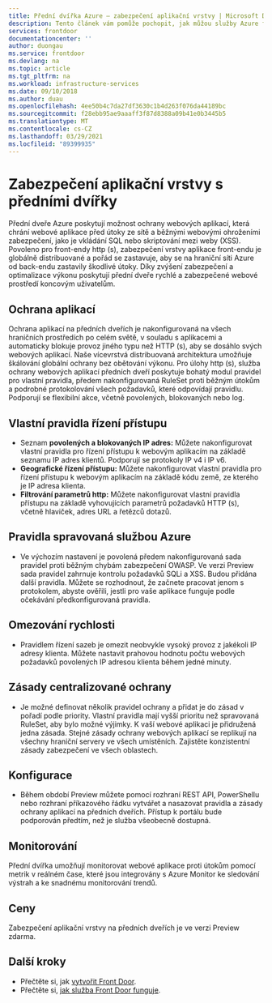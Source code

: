 ```yaml
---
title: Přední dvířka Azure – zabezpečení aplikační vrstvy | Microsoft Docs
description: Tento článek vám pomůže pochopit, jak můžou služby Azure front-endu chránit a zabezpečovat back-endy vaší aplikace.
services: frontdoor
documentationcenter: ''
author: duongau
ms.service: frontdoor
ms.devlang: na
ms.topic: article
ms.tgt_pltfrm: na
ms.workload: infrastructure-services
ms.date: 09/10/2018
ms.author: duau
ms.openlocfilehash: 4ee50b4c7da27df3630c1b4d263f076da44189bc
ms.sourcegitcommit: f28ebb95ae9aaaff3f87d8388a09b41e0b3445b5
ms.translationtype: MT
ms.contentlocale: cs-CZ
ms.lasthandoff: 03/29/2021
ms.locfileid: "89399935"
---
```

# <a name="application-layer-security-with-front-door"></a>Zabezpečení aplikační vrstvy s předními dvířky
Přední dveře Azure poskytují možnost ochrany webových aplikací, která chrání webové aplikace před útoky ze sítě a běžnými webovými ohroženími zabezpečení, jako je vkládání SQL nebo skriptování mezi weby (XSS). Povoleno pro front-endy http (s), zabezpečení vrstvy aplikace front-endu je globálně distribuované a pořád se zastavuje, aby se na hraniční síti Azure od back-endu zastavily škodlivé útoky. Díky zvýšení zabezpečení a optimalizace výkonu poskytují přední dveře rychlé a zabezpečené webové prostředí koncovým uživatelům.

## <a name="application-protection"></a>Ochrana aplikací
Ochrana aplikací na předních dveřích je nakonfigurovaná na všech hraničních prostředích po celém světě, v souladu s aplikacemi a automaticky blokuje provoz jiného typu než HTTP (s), aby se dosáhlo svých webových aplikací. Naše vícevrstvá distribuovaná architektura umožňuje škálování globální ochrany bez obětování výkonu. Pro úlohy http (s), služba ochrany webových aplikací předních dveří poskytuje bohatý modul pravidel pro vlastní pravidla, předem nakonfigurovaná RuleSet proti běžným útokům a podrobné protokolování všech požadavků, které odpovídají pravidlu. Podporují se flexibilní akce, včetně povolených, blokovaných nebo log.

## <a name="custom-access-control-rules"></a>Vlastní pravidla řízení přístupu
- Seznam **povolených a blokovaných IP adres:** Můžete nakonfigurovat vlastní pravidla pro řízení přístupu k webovým aplikacím na základě seznamu IP adres klientů. Podporují se protokoly IP v4 i IP v6.
- **Geografické řízení přístupu:** Můžete nakonfigurovat vlastní pravidla pro řízení přístupu k webovým aplikacím na základě kódu země, ze kterého je IP adresa klienta.
- **Filtrování parametrů http:** Můžete nakonfigurovat vlastní pravidla přístupu na základě vyhovujících parametrů požadavků HTTP (s), včetně hlaviček, adres URL a řetězců dotazů.

## <a name="azure-managed-rules"></a>Pravidla spravovaná službou Azure
- Ve výchozím nastavení je povolená předem nakonfigurovaná sada pravidel proti běžným chybám zabezpečení OWASP. Ve verzi Preview sada pravidel zahrnuje kontrolu požadavků SQLi a XSS. Budou přidána další pravidla. Můžete se rozhodnout, že začnete pracovat jenom s protokolem, abyste ověřili, jestli pro vaše aplikace funguje podle očekávání předkonfigurovaná pravidla. 

## <a name="rate-limiting"></a>Omezování rychlosti
- Pravidlem řízení sazeb je omezit neobvykle vysoký provoz z jakékoli IP adresy klienta.  Můžete nastavit prahovou hodnotu počtu webových požadavků povolených IP adresou klienta během jedné minuty.

## <a name="centralized-protection-policy"></a>Zásady centralizované ochrany
- Je možné definovat několik pravidel ochrany a přidat je do zásad v pořadí podle priority. Vlastní pravidla mají vyšší prioritu než spravovaná RuleSet, aby bylo možné výjimky. K vaší webové aplikaci je přidružená jedna zásada.  Stejné zásady ochrany webových aplikací se replikují na všechny hraniční servery ve všech umístěních. Zajistěte konzistentní zásady zabezpečení ve všech oblastech.

## <a name="configuration"></a>Konfigurace
- Během období Preview můžete pomocí rozhraní REST API, PowerShellu nebo rozhraní příkazového řádku vytvářet a nasazovat pravidla a zásady ochrany aplikací na předních dveřích. Přístup k portálu bude podporován předtím, než je služba všeobecně dostupná. 


## <a name="monitoring"></a>Monitorování
Přední dvířka umožňují monitorovat webové aplikace proti útokům pomocí metrik v reálném čase, které jsou integrovány s Azure Monitor ke sledování výstrah a ke snadnému monitorování trendů.

## <a name="pricing"></a>Ceny
Zabezpečení aplikační vrstvy na předních dveřích je ve verzi Preview zdarma.


## <a name="next-steps"></a>Další kroky

- Přečtěte si, jak [vytvořit Front Door](quickstart-create-front-door.md).
- Přečtěte si, [jak služba Front Door funguje](front-door-routing-architecture.md).
